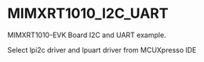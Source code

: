 # MIMXRT1010_I2C_UART

MIMXRT1010-EVK Board I2C and UART example.

Select lpi2c driver and lpuart driver from MCUXpresso IDE
